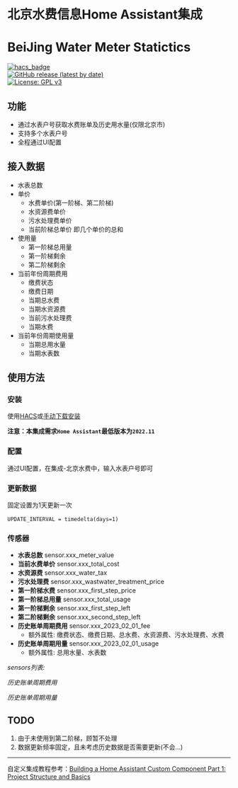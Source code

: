# 北京水费信息Home Assistant集成
# BeiJing Water Meter Statictics

[![hacs_badge](https://img.shields.io/badge/HACS-Custom-41BDF5.svg)](https://github.com/hacs/integration)  
[![GitHub release (latest by date)](https://img.shields.io/github/v/release/WeiYang1982/bj_water)](https://github.com/WeiYang1982/bj_water/releases/latest)  
[![License: GPL v3](https://img.shields.io/badge/License-GPLv3-blue.svg)](https://www.gnu.org/licenses/gpl-3.0)



## 功能
 - 通过水表户号获取水费账单及历史用水量(仅限北京市)
 - 支持多个水表户号
 - 全程通过UI配置

## 接入数据
 - 水表总数
 - 单价
   - 水费单价(第一阶梯、第二阶梯)
   - 水资源费单价
   - 污水处理费单价
   - 当前阶梯总单价 即几个单价的总和
 - 使用量
   - 第一阶梯总用量
   - 第一阶梯剩余
   - 第二阶梯剩余
 - 当前年份周期费用
   - 缴费状态
   - 缴费日期
   - 当期总水费
   - 当期水资源费
   - 当前污水处理费
   - 当期水费
 - 当前年份周期使用量
   - 当期总用水量
   - 当期水表数

## 使用方法

### 安装

使用[HACS](https://hacs.xyz/)或[手动下载安装](https://github.com/WeiYang1982/bj_water/releases)

**注意：本集成需求`Home Assistant`最低版本为`2022.11`**

### 配置
通过UI配置，在集成-北京水费中，输入水表户号即可

[//]: # (<img src="https://github.com/WeiYang1982/bj_water/blob/main/images/config.png" />)

### 更新数据
固定设置为1天更新一次
```
UPDATE_INTERVAL = timedelta(days=1)
```

### 传感器
 - **水表总数**  sensor.xxx_meter_value
 - **当前水费单价**   sensor.xxx_total_cost
 - **水资源费**   sensor.xxx_water_tax
 - **污水处理费**   sensor.xxx_wastwater_treatment_price
 - **第一阶梯水费**  sensor.xxx_first_step_price
 - **第一阶梯总用量**  sensor.xxx_total_usage
 - **第一阶梯剩余**   sensor.xxx_first_step_left
 - **第二阶梯剩余**  sensor.xxx_second_step_left
 - **历史账单周期费用**   sensor.xxx_2023_02_01_fee
     - 额外属性: 缴费状态、缴费日期、总水费、水资源费、污水处理费、水费
 - **历史账单周期用量**   sensor.xxx_2023_02_01_usage
     - 额外属性: 总用水量、水表数


*sensors列表:*

[//]: # (<img alt="sensors列表" height="600" src="https://github.com/WeiYang1982/bj_water/blob/main/images/sensors.png" width="600"/>)


*历史账单周期费用*

[//]: # (<img alt="sensors列表" height="600" src="https://github.com/WeiYang1982/bj_water/blob/main/images/history_fee.png" width="600"/>)


*历史账单周期用量*

[//]: # (<img alt="sensors列表" height="600" src="https://github.com/WeiYang1982/bj_water/blob/main/images/history_usage.png" width="600"/>)


## TODO
1. 由于未使用到第二阶梯，顾暂不处理
2. 数据更新频率固定，且未考虑历史数据是否需要更新(不会...)


- - -
自定义集成教程参考：[Building a Home Assistant Custom Component Part 1: Project Structure and Basics](https://aarongodfrey.dev/home%20automation/building_a_home_assistant_custom_component_part_1/)
